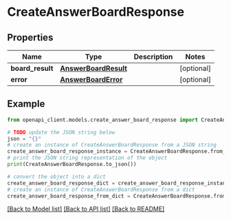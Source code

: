 # CreateAnswerBoardResponse


## Properties

Name | Type | Description | Notes
------------ | ------------- | ------------- | -------------
**board_result** | [**AnswerBoardResult**](AnswerBoardResult.md) |  | [optional] 
**error** | [**AnswerBoardError**](AnswerBoardError.md) |  | [optional] 

## Example

```python
from openapi_client.models.create_answer_board_response import CreateAnswerBoardResponse

# TODO update the JSON string below
json = "{}"
# create an instance of CreateAnswerBoardResponse from a JSON string
create_answer_board_response_instance = CreateAnswerBoardResponse.from_json(json)
# print the JSON string representation of the object
print(CreateAnswerBoardResponse.to_json())

# convert the object into a dict
create_answer_board_response_dict = create_answer_board_response_instance.to_dict()
# create an instance of CreateAnswerBoardResponse from a dict
create_answer_board_response_from_dict = CreateAnswerBoardResponse.from_dict(create_answer_board_response_dict)
```
[[Back to Model list]](../README.md#documentation-for-models) [[Back to API list]](../README.md#documentation-for-api-endpoints) [[Back to README]](../README.md)


